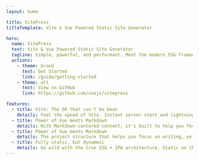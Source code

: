 ```yaml
---
layout: home

title: VitePress
titleTemplate: Vite & Vue Powered Static Site Generator

hero:
  name: VitePress
  text: Vite & Vue Powered Static Site Generator
  tagline: Simple, powerful, and performant. Meet the modern SSG framework you've always wanted.
  actions:
    - theme: brand
      text: Get Started
      link: /guide/getting-started
    - theme: alt
      text: View on GitHub
      link: https://github.com/vuejs/vitepress

features:
  - title: Vite: The DX that can't be beat
    details: Feel the speed of Vite. Instant server start and lightning fast HMR that stays fast regardless of the app size.
  - title: Power of Vue meets Markdown
    details: With Markdown-centered content, it's built to help you focus on writing and deployed with minimum configuration.
  - title: Power of Vue meets Markdown
    details: The project structure that helps you focus on writing, yet fully customizable for any website development.
  - title: Fully static, but dynammic
    details: Go wild with the true SSG + SPA architecture. Static on the page load, engage users with 100% interactive from there.
---
```


